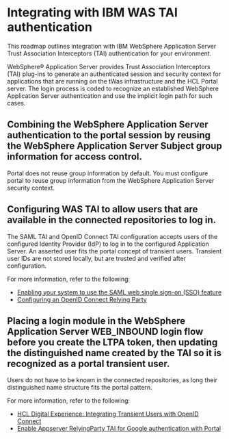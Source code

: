 # Integrating with IBM WAS TAI authentication

This roadmap outlines integration with IBM WebSphere Application Server Trust Association Interceptors (TAI) authentication for your environment.

WebSphere® Application Server provides Trust Association Interceptors (TAI) plug-ins to generate an authenticated session and security context for applications that are running on the tWas infrastructure and the HCL Portal server. The login process is coded to recognize an established WebSphere Application Server authentication and use the implicit login path for such cases.

## Combining the WebSphere Application Server authentication to the portal session by reusing the WebSphere Application Server Subject group information for access control.

Portal does not reuse group information by default. You must configure portal to reuse group information from the WebSphere Application Server security context.

## Configuring WAS TAI to allow users that are available in the connected repositories to log in.

The SAML TAI and OpenID Connect TAI configuration accepts users of the configured Identity Provider (IdP) to log in to the configured Application Server. An asserted user fits the portal concept of transient users. Transient user IDs are not stored locally, but are trusted and verified after configuration.

For more information, refer to the following:

-   [Enabling your system to use the SAML web single sign-on (SSO) feature](https://www.ibm.com/docs/en/was-nd/9.0.5?topic=swss-enabling-your-system-use-saml-web-single-sign-sso-feature)
-   [Configuring an OpenID Connect Relying Party](https://www.ibm.com/docs/en/was/9.0.5?topic=users-configuring-openid-connect-relying-party)

## Placing a login module in the WebSphere Application Server WEB\_INBOUND login flow before you create the LTPA token, then updating the distinguished name created by the TAI so it is recognized as a portal transient user.

Users do not have to be known in the connected repositories, as long their distinguished name structure fits the portal pattern.


For more information, refer to the following:

-   [HCL Digital Experience: Integrating Transient Users with OpenID Connect](https://support.hcltechsw.com/csm?id=kb_article&sysparm_article=KB0084411)
-   [Enable Appserver RelyingParty TAI for Google authentication with Portal](https://support.hcltechsw.com/csm)



